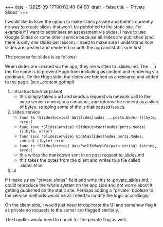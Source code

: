+++
date = '2025-09-17T00:03:40-04:00'
draft = false
title = 'Private Slides'
+++

I would like to have the option to make slides private and there's currently no way to create slides that won't be published to the static site. For example if I want to administer an assessment via slides, I have to use Google Slides or some other service because all slides are published (and there is only one slides per lesson). I need to make sure I understand how slides are created and rendered on both the app and static side first.

The process for slides is as follows:

When slides are created via the app, they are written to .slides.md. The `.` in the file name is to prevent Hugo from including as content and rendering via goldmark. On the Hugo side, the slides are fetched as a resource and added to the page. (see _content.gotmpl)

1. infrastructure/marpclient 
    - this simply takes a url and sends a request via network call to the marp server running in a container, and returns the content as a slice of bytes, stripping some of the js that causes issues.
1. slides service
    - `func (s *SlidesService) GetSlides(nodes ...ports.Node) ([]byte, error)`
    - `func (svc *SlidesService) SlidesContent(nodes ports.Nodes) ([]byte, error)`
    - `func (svc *SlidesService) UpdateSlides(nodes ports.Nodes, content []byte) error`
    - `func (s *SlidesService) dataPathToMarpURL(path string) (string, error)`
    - this writes the markdown sent in on post request to .slides.md
    - this takes the bytes from the client and writes to a file called .slides.html
1. ui


If I make a new "private slides" field and write this to .private_slides.md, I could reproduce the whole system on the app side and not worry about it getting published on the static site. Perhaps adding a "private" boolean to the service methods would be all I need to modify the logic accordingly.

On the client side, I would just need to duplicate the UI and somehow flag it as private so requests to the server are flagged similarly.

The handler would need to check for the private flag as well.

